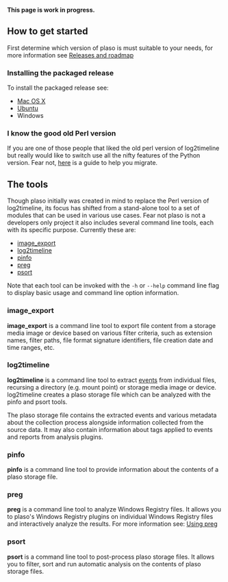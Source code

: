 **This page is work in progress.**

## How to get started

First determine which version of plaso is must suitable to your needs, for more information see [Releases and roadmap](https://github.com/log2timeline/plaso/wiki/Releases-and-roadmap)

### Installing the packaged release

To install the packaged release see:

* [Mac OS X](https://github.com/log2timeline/plaso/wiki/Mac-OS-X-Packaged-Release)
* [Ubuntu](https://github.com/log2timeline/plaso/wiki/Ubuntu-Packaged-Release)
* Windows

### I know the good old Perl version

If you are one of those people that liked the old perl version of log2timeline but really would like to switch use all the nifty features of the Python version. Fear not, [here](https://github.com/log2timeline/plaso/wiki/Upgrading-From-0.x-Branch) is a guide to help you migrate.

## The tools

Though plaso initially was created in mind to replace the Perl version of log2timeline, its focus has shifted from a stand-alone tool to a set of modules that can be used in various use cases. Fear not plaso is not a developers only project it also includes several command line tools, each with its specific purpose. Currently these are:

* [image_export](https://github.com/log2timeline/plaso/wiki/Users-Guide#image_export)
* [log2timeline](https://github.com/log2timeline/plaso/wiki/Using-log2timeline)
* [pinfo](https://github.com/log2timeline/plaso/wiki/Users-Guide#pinfo)
* [preg](https://github.com/log2timeline/plaso/wiki/Using-preg)
* [psort](https://github.com/log2timeline/plaso/wiki/Users-Guide#psort)

Note that each tool can be invoked with the `-h` or `--help` command line flag to display basic usage and command line option information.

### image_export

**image_export** is a command line tool to export file content from a storage media image or device based on various filter criteria, such as extension names, filter paths, file format signature identifiers, file creation date and time ranges, etc.

### log2timeline

**log2timeline** is a command line tool to extract [events](https://github.com/log2timeline/plaso/wiki/Scribbles-about-events#what-is-an-event) from individual files, recursing a directory (e.g. mount point) or storage media image or device. log2timeline creates a plaso storage file which can be analyzed with the pinfo and psort tools.

The plaso storage file contains the extracted events and various metadata about the collection process alongside information collected from the source data. It may also contain information about tags applied to events and reports from analysis plugins.

### pinfo

**pinfo** is a command line tool to provide information about the contents of a plaso storage file. 

### preg

**preg** is a command line tool to analyze Windows Registry files. It allows you to plaso's Windows Registry plugins on individual Windows Registry files and interactively analyze the results. For more information see: [Using preg](https://github.com/log2timeline/plaso/wiki/Using-preg)

### psort

**psort** is a command line tool to post-process plaso storage files. It allows you to filter, sort and run automatic analysis on the contents of plaso storage files.